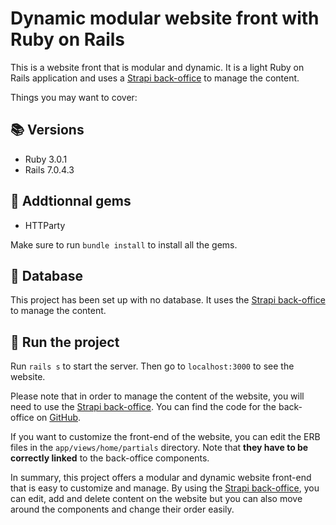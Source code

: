 # Dynamic modular website front with Ruby on Rails

This is a website front that is modular and dynamic. It is a light Ruby on Rails application and uses a [Strapi back-office](https://github.com/JulesPR1/dynamic-modular-website-bo) to manage the content.

Things you may want to cover:

## 📚 Versions

- Ruby 3.0.1
- Rails 7.0.4.3

## 💎 Addtionnal gems

- HTTParty

Make sure to run `bundle install` to install all the gems.

## 💾 Database

This project has been set up with no database. It uses the [Strapi back-office](https://github.com/JulesPR1/dynamic-modular-website-bo) to manage the content.

## 🚀 Run the project

Run `rails s` to start the server. Then go to `localhost:3000` to see the website.

Please note that in order to manage the content of the website, you will need to use the [Strapi back-office](https://github.com/JulesPR1/dynamic-modular-website-bo). You can find the code for the back-office on [GitHub](https://github.com/JulesPR1/dynamic-modular-website-bo).

If you want to customize the front-end of the website, you can edit the ERB files in the `app/views/home/partials` directory. Note that __they have to be correctly linked__ to the back-office components.

In summary, this project offers a modular and dynamic website front-end that is easy to customize and manage. By using the [Strapi back-office](https://github.com/JulesPR1/dynamic-modular-website-bo), you can edit, add and delete content on the website but you can also move around the components and change their order easily.